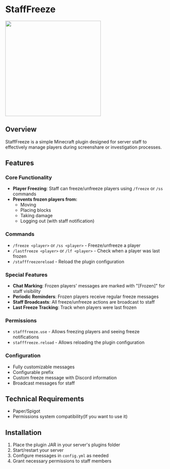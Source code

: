 # StaffFreeze 
<img src="https://github.com/user-attachments/assets/1776db64-5e82-4389-974b-60ce127c741a" width="300">



## Overview
StaffFreeze is a simple Minecraft plugin designed for server staff to effectively manage players during screenshare or investigation processes.

## Features

### Core Functionality
- **Player Freezing**: Staff can freeze/unfreeze players using `/freeze` or `/ss` commands
- **Prevents frozen players from:**
  - Moving
  - Placing blocks
  - Taking damage
  - Logging out (with staff notification)

### Commands
- `/freeze <player>` or `/ss <player>` - Freeze/unfreeze a player
- `/lastfreeze <player>` or `/lf <player>` - Check when a player was last frozen
- `/stafffreezereload` - Reload the plugin configuration

### Special Features
- **Chat Marking**: Frozen players' messages are marked with "[Frozen]" for staff visibility
- **Periodic Reminders**: Frozen players receive regular freeze messages
- **Staff Broadcasts**: All freeze/unfreeze actions are broadcast to staff
- **Last Freeze Tracking**: Track when players were last frozen

### Permissions
- `stafffreeze.use` - Allows freezing players and seeing freeze notifications
- `stafffreeze.reload` - Allows reloading the plugin configuration

### Configuration
- Fully customizable messages
- Configurable prefix
- Custom freeze message with Discord information
- Broadcast messages for staff

## Technical Requirements
- Paper/Spigot
- Permissions system compatibility(If you want to use it)

## Installation
1. Place the plugin JAR in your server's plugins folder
2. Start/restart your server
3. Configure messages in `config.yml` as needed
4. Grant necessary permissions to staff members
